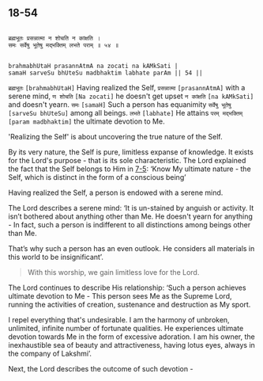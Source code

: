 ## 18-54


```shloka-sa

ब्रह्मभूतः प्रसन्नात्मा न शोचति न कांक्षति ।
समः सर्वेषु भूतेषु मद्भक्तिम् लभते पराम् ॥ ५४ ॥

```
```shloka-sa-hk

brahmabhUtaH prasannAtmA na zocati na kAMkSati |
samaH sarveSu bhUteSu madbhaktim labhate parAm || 54 ||

```
`ब्रह्मभूतः` `[brahmabhUtaH]` Having realized the Self, `प्रसन्नात्मा` `[prasannAtmA]` with a serene mind, `ण शोचति` `[Na zocati]` he doesn't get upset `न कांक्षति` `[na kAMkSati]` and doesn't yearn. `समः` `[samaH]` Such a person has equanimity `सर्वेषु भूतेषु` `[sarveSu bhUteSu]` among all beings. `लभते` `[labhate]` He attains `परम् मद्भक्तिम्` `[param madbhaktim]` the ultimate devotion to Me.

'Realizing the Self' is about uncovering the true nature of the Self. 

By its very nature, the Self is pure, limitless expanse of knowledge. It exists for the Lord's purpose - that is its sole characteristic. The Lord explained the fact that the Self belongs to Him in [7-5](7-5.md): ‘Know My ultimate nature - the Self, which is distinct in the form of a conscious being’

Having realized the Self, a person is endowed with a serene mind. 

The Lord describes a serene mind: ‘It is un-stained by anguish or activity. It isn’t bothered about anything other than Me. He doesn't yearn for anything - In fact, such a person is indifferent to all distinctions among beings other than Me. 

That’s why such a person has an even outlook. He considers all materials in this world to be insignificant’. 



<a name='applnote_232'></a>
> With this worship, we gain limitless love for the Lord.



The Lord continues to describe His relationship: ‘Such a person achieves ultimate devotion to Me - This person sees Me as the Supreme Lord, running the activities of creation, sustenance and destruction as My sport. 

I repel everything that's undesirable. I am the harmony of unbroken, unlimited, infinite number of fortunate qualities. He experiences ultimate devotion towards Me in the form of excessive adoration. I am his owner, the inexhaustible sea of beauty and attractiveness, having lotus eyes, always in the company of Lakshmi’.

Next, the Lord describes the outcome of such devotion -


